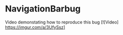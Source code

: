 # NavigationBarbug

Video demonstating how to reproduce this bug
[![Video] https://imgur.com/a/3UfySsz]
